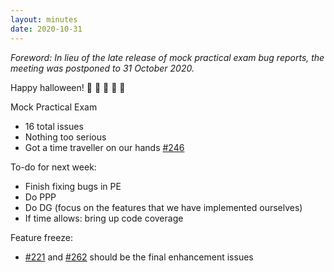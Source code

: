 ```yaml
---
layout: minutes
date: 2020-10-31
---
```


*Foreword: In lieu of the late release of mock practical exam bug reports, the meeting was postponed to 31 October 2020.*

Happy halloween! :jack_o_lantern: :ghost: :jack_o_lantern: :ghost: :jack_o_lantern:

Mock Practical Exam
- 16 total issues
- Nothing too serious
- Got a time traveller on our hands [#246](https://github.com/AY2021S1-CS2103T-W16-3/tp/issues/246])

To-do for next week:
- Finish fixing bugs in PE
- Do PPP
- Do DG (focus on the features that we have implemented ourselves)
- If time allows: bring up code coverage

Feature freeze:
- [#221](https://github.com/AY2021S1-CS2103T-W16-3/tp/issues/221) and [#262](https://github.com/AY2021S1-CS2103T-W16-3/tp/issues/262) should be the final enhancement issues
